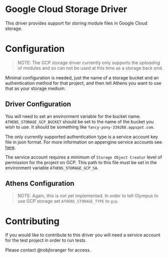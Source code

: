 # Google Cloud Storage Driver

This driver provides support for storing module files in Google Cloud storage.

# Configuration

> NOTE: The GCP storage driver currently only supports the _uploading_ of modules and so can not be used at this time as a storage back end.

Minimal configuration is needed, just the name of a storage bucket and an authentication method for that project, and then tell Athens you want to use that as your storage medium.

## Driver Configuration

You will need to set an environment variable for the bucket name.
`ATHENS_STORAGE_GCP_BUCKET` should be set to the name of the bucket you wish to use. It should be something like `fancy-pony-339288.appspot.com`.

The only currently supported authentication type is a service account key file in json format.
For more information on appengine service accounts see [here](https://cloud.google.com/iam/docs/service-accounts).

The service account requires a minimum of `Storage Object Creator` level of permission for the project on GCP.
This path to this file must be set in the environment variable `ATHENS_STORAGE_GCP_SA`.

## Athens Configuration

> NOTE: Again, this is not yet implemented.
In order to tell Olympus to use GCP storage set `ATHENS_STORAGE_TYPE` to `gcp`.

# Contributing

If you would like to contribute to this driver you will need a service account for the test project in order to run tests.

Please contact @robjloranger for access.
